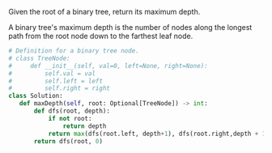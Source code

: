 Given the root of a binary tree, return its maximum depth.

A binary tree's maximum depth is the number of nodes along the longest path from the root node down to the farthest leaf node.

 ```Python
 # Definition for a binary tree node.
# class TreeNode:
#     def __init__(self, val=0, left=None, right=None):
#         self.val = val
#         self.left = left
#         self.right = right
class Solution:
    def maxDepth(self, root: Optional[TreeNode]) -> int:
        def dfs(root, depth):
            if not root:
                return depth 
            return max(dfs(root.left, depth+1), dfs(root.right,depth + 1))
        return dfs(root, 0)
```

